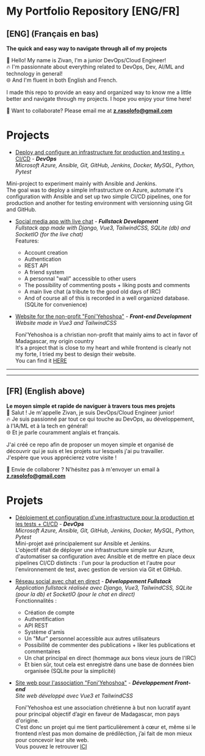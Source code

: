 # My Portfolio Repository [ENG/FR]
## [ENG] (Français en bas)
**The quick and easy way to navigate through all of my projects**

👋 Hello! My name is Zivan, I'm a junior DevOps/Cloud Engineer!  
🔥 I'm passionnate about everything related to DevOps, Dev, AI/ML and technology in general!  
🌐 And I'm fluent in both English and French.

I made this repo to provide an easy and organized way to know me a little better and navigate through my projects. I hope you enjoy your time here!

🤝 Want to collaborate? Please email me at **z.rasolofo@gmail.com**


# Projects
  
- [Deploy and configure an infrastructure for production and testing + CI/CD](https://github.com/Zivan-R/MINI-PROJECT-ansible-jenkins-python) - ***DevOps***  
*Microsoft Azure, Ansible, Git, GitHub, Jenkins, Docker, MySQL, Python, Pytest*
  
Mini-project to experiment mainly with Ansible and Jenkins.  
The goal was to deploy a simple infrastructure on Azure, automate it's configuration with Ansible and set up two simple CI/CD pipelines, one for production and another for testing environment with versionning using Git and GitHub.  
  
- [Social media app with live chat](https://github.com/Zivan-R/PROJECT-live-chat-social-media-app) - ***Fullstack Development***  
*Fullstack app made with Django, Vue3, TailwindCSS, SQLite (db) and SocketIO (for the live chat)*  
Features:
   - Account creation
   - Authentication
   - REST API
   - A friend system
   - A personnal "wall" accessible to other users
   - The possibility of commenting posts + liking posts and comments
   - A main live chat (a tribute to the good old days of IRC)
   - And of course all of this is recorded in a well organized database. (SQLite for convenience)

- [Website for the non-profit "Foni'Yehoshoa"](https://github.com/Zivan-R/PROJET-site-web-pour-l-association-foni-yehoshoa) - ***Front-end Development***  
*Website made in Vue3 and TailwindCSS* 

  Foni'Yehoshoa is a christian non-profit that mainly aims to act in favor of Madagascar, my origin country  
It's a project that is close to my heart and while frontend is clearly not my forte, I tried my best to design their website.  
You can find it [HERE](https://foniyehoshoa.org)

---
---
  
## [FR] (English above)
**Le moyen simple et rapide de naviguer à travers tous mes projets**  
👋 Salut ! Je m'appelle Zivan, je suis DevOps/Cloud Engineer junior!  
🔥 Je suis passionné par tout ce qui touche au DevOps, au développement, à l'IA/ML et à la tech en général!  
🌐 Et je parle couramment anglais et français.

J'ai créé ce repo afin de proposer un moyen simple et organisé de découvrir qui je suis et les projets sur lesquels j'ai pu travailler.  
J'espère que vous apprécierez votre visite !

🤝 Envie de collaborer ? N'hésitez pas à m'envoyer un email à **z.rasolofo@gmail.com**

# Projets
  
- [Déploiement et configuration d'une infrastructure pour la production et les tests + CI/CD](https://github.com/Zivan-R/MINI-PROJECT-ansible-jenkins-python) - ***DevOps***  
*Microsoft Azure, Ansible, Git, GitHub, Jenkins, Docker, MySQL, Python, Pytest*  
Mini-projet axé principalement sur Ansible et Jenkins.  
L'objectif était de déployer une infrastructure simple sur Azure, d'automatiser sa configuration avec Ansible et de mettre en place deux pipelines CI/CD distincts : l'un pour la production et l'autre pour l'environnement de test, avec gestion de version via Git et GitHub.
  
- [Réseau social avec chat en direct](https://github.com/Zivan-R/PROJECT-live-chat-social-media-app) - ***Développement Fullstack***  
*Application fullstack réalisée avec Django, Vue3, TailwindCSS, SQLite (pour la db) et SocketIO (pour le chat en direct)*  
Fonctionnalités :
   - Création de compte
   - Authentification
   - API REST
   - Système d'amis
   - Un "Mur" personnel accessible aux autres utilisateurs
   - Possibilité de commenter des publications + liker les publications et commentaires
   - Un chat principal en direct (hommage aux bons vieux jours de l'IRC)
   - Et bien sûr, tout cela est enregistré dans une base de données bien organisée (SQLite pour la simplicité)
  
- [Site web pour l'association "Foni'Yehoshoa"](https://github.com/Zivan-R/PROJET-site-web-pour-l-association-foni-yehoshoa) - ***Développement Front-end***  
*Site web développé avec Vue3 et TailwindCSS* 
  
  Foni'Yehoshoa est une association chrétienne à but non lucratif ayant pour principal objectif d’agir en faveur de Madagascar, mon pays d'origine.  
C’est donc un projet qui me tient particulièrement à cœur et, même si le frontend n’est pas mon domaine de prédiléction, j’ai fait de mon mieux pour concevoir leur site web.  
Vous pouvez le retrouver [ICI](https://foniyehoshoa.org)
